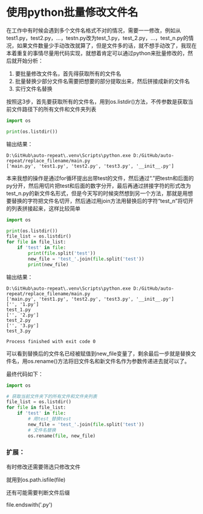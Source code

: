 # 使用python批量修改文件名

在工作中有时候会遇到多个文件名格式不对的情况，需要一一修改，例如从test1.py，test2.py，...，testn.py改为test_1.py，test_2.py，...，test_n.py的情况，如果文件数量少手动改改就算了，但是文件多的话，就不想手动改了，我现在本着重复的事情尽量用代码实现，就想着肯定可以通过python来批量修改的，然后就开始分析：

1. 要批量修改文件名，首先得获取所有的文件名
2. 批量替换少部分文件名需要把想要的部分提取出来，然后拼接成新的文件名
3. 实行文件名替换

按照这3步，首先要获取所有的文件名，用到os.listdir()方法，不传参数是获取当前文件路径下的所有文件和文件夹列表

```python
import os

print(os.listdir())

```

输出结果：

```
D:\GitHub\auto-repeat\.venv\Scripts\python.exe D:/GitHub/auto-repeat/replace_filename/main.py
['main.py', 'test1.py', 'test2.py', 'test3.py', '__init__.py']
```

本来我想的操作是通过for循环提出出带test的文件，然后通过“.”把testn和后面的py分开，然后用切片把test和后面的数字分开，最后再通过拼接字符的形式改为test_n.py的新文件名形式，但是今天写的时候突然想到另一个方法，那就是用想要替换的字符把文件名切开，然后通过用join方法用替换后的字符“test_n”将切开的列表拼接起来，这样比较简单

```python
import os

print(os.listdir())
file_list = os.listdir()
for file in file_list:
    if 'test' in file:
        print(file.split('test'))
        new_file = 'test_'.join(file.split('test'))
        print(new_file)
```

输出结果：

```
D:\GitHub\auto-repeat\.venv\Scripts\python.exe D:/GitHub/auto-repeat/replace_filename/main.py
['main.py', 'test1.py', 'test2.py', 'test3.py', '__init__.py']
['', '1.py']
test_1.py
['', '2.py']
test_2.py
['', '3.py']
test_3.py

Process finished with exit code 0
```

可以看到替换后的文件名已经被赋值到new_file变量了，剩余最后一步就是替换文件名，用os.rename()方法将旧文件名和新文件名作为参数传递进去就可以了。

最终代码如下：

```python
import os

# 获取当前文件夹下的所有文件和文件夹列表
file_list = os.listdir()
for file in file_list:
    if 'test' in file:
        # 用test_替换test
        new_file = 'test_'.join(file.split('test'))
        # 文件名替换
        os.rename(file, new_file)
```

### 扩展：

有时修改还需要筛选只修改文件

就用到os.path.isfile(file)

还有可能需要判断文件后缀

file.endswith('.py')

